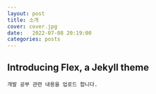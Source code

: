 ```yaml
---
layout: post
title: 소개
cover: cover.jpg
date:   2022-07-08 20:19:00
categories: posts
---
```


## Introducing Flex, a Jekyll theme

    개발 공부 관련 내용을 업로드 합니다. 


